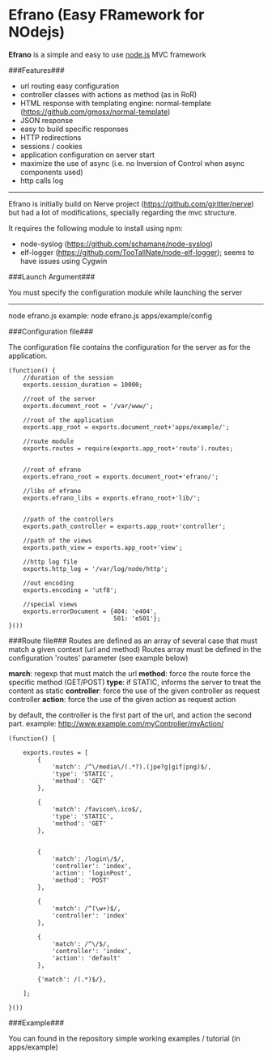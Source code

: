 Efrano (Easy FRamework for NOdejs)
=================================

**Efrano** is a simple and easy to use [node.js](http://nodejs.org) MVC framework 

###Features###

 * url routing easy configuration
 * controller classes with actions as method (as in RoR)
 * HTML response with templating engine: normal-template (https://github.com/gmosx/normal-template)
 * JSON response
 * easy to build specific responses
 * HTTP redirections
 * sessions / cookies
 * application configuration on server start
 * maximize the use of async (i.e. no Inversion of Control when async components used)
 * http calls log

---

Efrano is initially build on Nerve project (https://github.com/gjritter/nerve) but had a lot of modifications, specially regarding the mvc structure. 

It requires the following module to install using npm:

- node-syslog (https://github.com/schamane/node-syslog)
- elf-logger (https://github.com/TooTallNate/node-elf-logger); seems to have issues using Cygwin



###Launch Argument###


You must specify the configuration module while launching the server

---

node efrano.js <your-configuration-module>
example:
	node efrano.js apps/example/config
	

###Configuration file###

The configuration file contains the configuration for the server as for the application.

	(function() {
		//duration of the session
		exports.session_duration = 10000;
	
		//root of the server
		exports.document_root = '/var/www/';
	
		//root of the application
		exports.app_root = exports.document_root+'apps/example/';
		
		//route module
		exports.routes = require(exports.app_root+'route').routes;
	
		
		//root of efrano
		exports.efrano_root = exports.document_root+'efrano/';
	
		//libs of efrano
		exports.efrano_libs = exports.efrano_root+'lib/';
	
		
		//path of the controllers
		exports.path_controller = exports.app_root+'controller';
		
		//path of the views
		exports.path_view = exports.app_root+'view';
		
		//http log file
		exports.http_log = '/var/log/node/http';
	
		//out encoding
		exports.encoding = 'utf8';
		
		//special views
		exports.errorDocument = {404: 'e404',
								 501: 'e501'};
	}())

###Route file###
Routes are defined as an array of several case that must match a given context (url and method)
Routes array must be defined in the configuration 'routes' parameter (see example below)

**march**: regexp that must match the url
**method**: force the route force the specific method (GET/POST)
**type**: if STATIC, informs the server to treat the content as static
**controller**: force the use of the given controller as request controller
**action**: force the use of the given action as request  action

by default, the controller is the first part of the url, and action the second part.
example: http://www.example.com/myController/myAction/

	(function() {
	
		exports.routes = [
			{
				'match': /^\/media\/(.*?).(jpe?g|gif|png)$/,
				'type': 'STATIC',
				'method': 'GET'
			},
			
			{
				'match': /favicon\.ico$/, 
				'type': 'STATIC',
				'method': 'GET'
			},
	
	
			{
				'match': /login\/$/,
				'controller': 'index',
				'action': 'loginPost',
				'method': 'POST'
			},
			
			{
				'match': /^(\w+)$/,
				'controller': 'index'
			},
			
			{
				'match': /^\/$/,
				'controller': 'index',
				'action': 'default'
			},
			
			{'match': /(.*)$/},
	
		];
	
	}())


###Example###

You can found in the repository simple working examples / tutorial (in apps/example)
